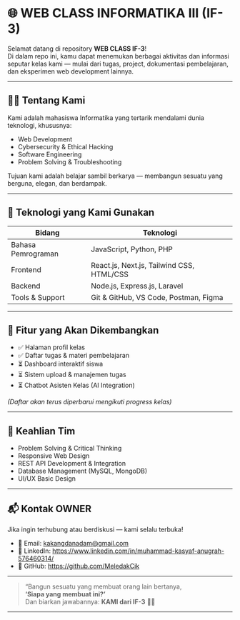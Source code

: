 # 🌐 WEB CLASS INFORMATIKA III (IF-3)

Selamat datang di repository **WEB CLASS IF-3**!  
Di dalam repo ini, kamu dapat menemukan berbagai aktivitas dan informasi seputar kelas kami — mulai dari tugas, project, dokumentasi pembelajaran, dan eksperimen web development lainnya.

---

## 🧑‍💻 Tentang Kami

Kami adalah mahasiswa Informatika yang tertarik mendalami dunia teknologi, khususnya:

- Web Development
- Cybersecurity & Ethical Hacking
- Software Engineering
- Problem Solving & Troubleshooting

Tujuan kami adalah belajar sambil berkarya — membangun sesuatu yang berguna, elegan, dan berdampak.

---

## 🚀 Teknologi yang Kami Gunakan

| Bidang | Teknologi |
|--------|-----------|
| Bahasa Pemrograman | JavaScript, Python, PHP |
| Frontend | React.js, Next.js, Tailwind CSS, HTML/CSS |
| Backend | Node.js, Express.js, Laravel |
| Tools & Support | Git & GitHub, VS Code, Postman, Figma |

---

## 📌 Fitur yang Akan Dikembangkan
- ✅ Halaman profil kelas  
- ✅ Daftar tugas & materi pembelajaran  
- ⏳ Dashboard interaktif siswa  
- ⏳ Sistem upload & manajemen tugas  
- ⏳ Chatbot Asisten Kelas (AI Integration)  

*(Daftar akan terus diperbarui mengikuti progress kelas)*

---

## 🧠 Keahlian Tim
- Problem Solving & Critical Thinking
- Responsive Web Design
- REST API Development & Integration
- Database Management (MySQL, MongoDB)
- UI/UX Basic Design

---

## 📬 Kontak OWNER

Jika ingin terhubung atau berdiskusi — kami selalu terbuka!  

- 📧 Email: kakangdanadam@gmail.com  
- 💼 LinkedIn: https://www.linkedin.com/in/muhammad-kasyaf-anugrah-576460314/  
- 🐙 GitHub: https://github.com/MeledakCik  

---

> “Bangun sesuatu yang membuat orang lain bertanya,  
> **‘Siapa yang membuat ini?’**  
> Dan biarkan jawabannya: **KAMI dari IF-3** 🚀✨

---

